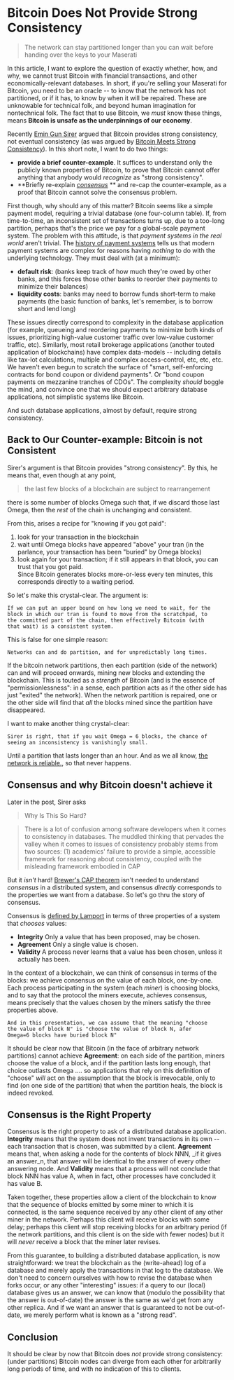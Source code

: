 
# Bitcoin Does Not Provide Strong Consistency

>The network can stay partitioned longer than you can wait before
 handing over the keys to your Maserati

In this article, I want to explore the question of exactly whether,
how, and why, we cannot trust Bitcoin with financial transactions, and
other economically-relevant databases.  In short, if you're selling
your Maserati for Bitcoin, you need to be an oracle -- to know that
the network has not partitioned, or if it has, to know by when it will
be repaired.  These are unknowable for technical folk, and beyond
human imagination for nontechnical folk.  The fact that to use
Bitcoin, we *must* know these things, means **Bitcoin is unsafe as the
underpinnings of our economy**.

Recently [Emin Gun Sirer][Sirer2016] argued that Bitcoin provides
strong consistency, not eventual consistency (as was argued by
[Bitcoin Meets Strong Consistency][DeckerSeidelWattenhofer2014]).  In
this short note, I want to do two things:  
* **provide a brief counter-example**.  It suffices to understand only
  the publicly known properties of Bitcoin, to prove that Bitcoin
  cannot offer anything that anybody would _recognize_ as "strong consistency".  
* **Briefly re-explain [_consensus_][Wikipedia-Consensus] ** and
  re-cap the counter-example, as a proof that Bitcoin cannot solve the
  consensus problem.

First though, why should any of this matter?  Bitcoin seems like a
simple payment model, requiring a trivial database (one four-column
table).  If, from time-to-time, an inconsistent set of transactions
turns up, due to a too-long partition, perhaps that's the price we pay
for a global-scale payment system.  The problem with this attitude, is
that _payment systems in the real world_ aren't trivial.  The
[history of payment systems][Nacamuli-Payment-Systems] tells us that
modern payment systems are complex for reasons having _nothing_ to do
with the underlying technology.  They must deal with (at a minimum):  
* **default risk**: (banks keep track of how much they're owed by other
  banks, and this forces those other banks to reorder their payments
  to minimize their balances)  
* **liquidity costs**: banks may need to borrow funds short-term to make
  payments (the basic function of banks, let's remember, is to borrow
  short and lend long)  

These issues directly correspond to complexity in the database
application (for example, queueing and reordering payments to minimize
both kinds of issues, prioritizing high-value customer traffic over
low-value customer traffic, etc).  Similarly, most retail brokerage
applications (another touted application of blockchains) have complex
data-models -- including details like tax-lot calculations, multiple
and complex access-control, etc, etc, etc.  We haven't even begun to
scratch the surface of "smart, self-enforcing contracts for bond
coupon or dividend payments".  Or "bond coupon payments on mezzanine
tranches of CDOs".  The complexity _should_ boggle the mind, and
convince one that we should expect arbitrary database applications,
not simplistic systems like Bitcoin.

And such database applications, almost by default, require strong
consistency.

## Back to Our Counter-example: Bitcoin is not Consistent

Sirer's argument is that Bitcoin provides "strong consistency".  By
this, he means that, even though at any point,  

>the last few blocks of a blockchain are subject to rearrangement  

there is some number of blocks Omega such that, if we discard those
last Omega, then the _rest_ of the chain is unchanging and
consistent.

>

From this, arises a recipe for "knowing if you got paid":  
1. look for your transaction in the blockchain  
2. wait until Omega blocks have appeared "above" your tran (in the
   parlance, your transaction has been "buried" by Omega blocks)  
3. look again for your transaction; if it still appears in that block,
   you can trust that you got paid.  
Since Bitcoin generates blocks more-or-less every ten minutes, this
corresponds directly to a waiting period.

So let's make this crystal-clear.  The argument is:

    If we can put an upper bound on how long we need to wait, for the
    block in which our tran is found to move from the scratchpad, to
    the committed part of the chain, then effectively Bitcoin (with
    that wait) is a consistent system.

This is false for one simple reason:

    Networks can and do partition, and for unpredictably long times.

If the bitcoin network partitions, then each partition (side of the
network) can and will proceed onwards, mining new blocks and extending
the blockchain.  This is touted as a _strength_ of Bitcoin (and is the
essence of "permissionlessness": in a sense, each partition acts as if
the other side has just "exited" the network).  When the network
partition is repaired, one or the other side will find that _all_ the
blocks mined since the partition have disappeared.

I want to make another thing crystal-clear:

    Sirer is right, that if you wait Omega = 6 blocks, the chance of
    seeing an inconsistency is vanishingly small.

Until a partition that lasts longer than an hour.  And as we all know,
[the network is reliable.][Aphyr], so that never happens.

## Consensus and why Bitcoin doesn't achieve it

Later in the post, Sirer asks

>Why Is This So Hard?

>There is a lot of confusion among software developers when it comes
>to consistency in databases. The muddled thinking that pervades the
>valley when it comes to issues of consistency probably stems from two
>sources: (1) academics' failure to provide a simple, accessible
>framework for reasoning about consistency, coupled with the
>misleading framework embodied in CAP

But it _isn't_ hard!  [Brewer's CAP theorem][Brewer-cap-theorem] isn't
needed to understand _consensus_ in a distributed system, and
consensus _directly_ corresponds to the properties we want from a
database.  So let's go thru the story of consensus.

Consensus is [defined by Lamport][Lamport-Paxos-Made-Simple] in terms
of three properties of a system that _chooses_ values:  
* **Integrity** Only a value that has been proposed, may be chosen.  
* **Agreement** Only a single value is chosen.  
* **Validity** A process never learns that a value has been chosen,
unless it actually has been.

In the context of a blockchain, we can think of consensus in terms of
the blocks: we achieve consensus on the value of each block,
one-by-one.  Each process participating in the system (each _miner_)
is choosing blocks, and to say that the protocol the miners execute,
achieves consensus, means precisely that the values chosen by the
miners satisfy the three properties above.  

    And in this presentation, we can assume that the meaning "choose
    the value of block N" is "choose the value of block N, afer
    Omega=6 blocks have buried block N"

It should be clear now that Bitcoin (in the face of arbitrary network
partitions) cannot achieve **Agreement**: on each side of the
partition, miners choose the value of a block, and if the partition
lasts long enough, that choice outlasts Omega .... so applications
that rely on this definition of "choose" _will_ act on the assumption
that the block is irrevocable, only to find (on one side of the
partition) that when the partition heals, the block is indeed revoked.

## Consensus is the Right Property

Consensus is the right property to ask of a distributed database
application.  **Integrity** means that the system does not invent
transactions in its own -- each transaction that is chosen, was
submitted by a client.  **Agreement** means that, when asking a node
for the contents of block NNN, _if it gives an answer_n, that answer
will be identical to the answer of every other answering node.  And
**Validity** means that a process will not conclude that block NNN has
value A, when in fact, other processes have concluded it has value B.

Taken together, these properties allow a client of the blockchain to
know that the sequence of blocks emitted by some miner to which it is
connected, is the same sequence received by any other client of any
other miner in the network.  Perhaps this client will receive blocks
with some delay; perhaps this client will stop receiving blocks for an
arbitrary period (if the network partitions, and this client is on the
side with fewer nodes) but it will _never_ receive a block that the
miner later revises.

From this guarantee, to building a distributed database application,
is now straightforward: we treat the blockchain as the (write-ahead)
log of a database and merely apply the transactions in that log to the
database.  We don't need to concern ourselves with how to revise the
database when forks occur, or any other "interesting" issues: if a
query to our (local) database gives us an answer, we can know that
(modulo the possibility that the answer is out-of-date) the answer is
the same as we'd get from any other replica.  And if we want an answer
that is guaranteed to not be out-of-date, we merely perform what is
known as a "strong read".

## Conclusion

It should be clear by now that Bitcoin does _not_ provide strong
consistency: (under partitions) Bitcoin nodes can diverge from each
other for arbitrarily long periods of time, and with no indication of
this to clients.

[Sirer2016]: http://hackingdistributed.com/2016/03/01/bitcoin-guarantees-strong-not-eventual-consistency/
[DeckerSeidelWattenhofer2014]: http://arxiv.org/pdf/1412.7935.pdf
[Wikipedia-Consensus]: https://en.wikipedia.org/wiki/Consensus_(computer_science)
[Aphyr]: https://aphyr.com/posts/288-the-network-is-reliable
[Lamport-Paxos-Made-Simple]: http://research.microsoft.com/en-us/um/people/lamport/pubs/paxos-simple.pdf
[Nacamuli-Payment-Systems]: http://www.amazon.com/Payment-Systems-Macmillan-Financial-Institutions/dp/0230202500
[Brewer-cap-theorem]: https://en.wikipedia.org/wiki/CAP_theorem
